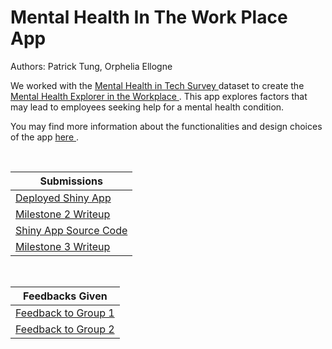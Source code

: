 # Mental Health In The Work Place App 
 
Authors: Patrick Tung, Orphelia Ellogne

We worked with the <a href="https://www.kaggle.com/osmi/mental-health-in-tech-survey"> Mental Health in Tech Survey </a> dataset to create the <a href="https://ptung.shinyapps.io/ellognea-ptung-mental-health/">Mental Health Explorer in the Workplace </a>. This app explores factors that may lead to employees seeking help for a mental health condition. 

You may find more information about the functionalities and design choices of the app <a href='https://github.com/UBC-MDS/ellognea-ptung-mental-health/blob/master/milestone2_writeup.md'> here </a> . 

<br>


| Submissions                     |
| ------------------------------- |
| [Deployed Shiny App](https://ptung.shinyapps.io/ellognea-ptung-mental-health/) |       
| [Milestone 2 Writeup](https://github.com/UBC-MDS/ellognea-ptung-mental-health/blob/master/milestone2_writeup.md)|
| [Shiny App Source Code](https://github.com/UBC-MDS/ellognea-ptung-mental-health/blob/master/app.R)|
| [Milestone 3 Writeup](https://github.com/UBC-MDS/ellognea-ptung-mental-health/blob/master/milestone3_writeup.md)|

<br> 

| Feedbacks Given |
| ------------- |
| [Feedback to Group 1](https://github.com/UBC-MDS/Crime_population/issues/17) |
| [Feedback to Group 2](https://github.com/UBC-MDS/Mental-Health-Analysis_Vis-App/issues/28) |